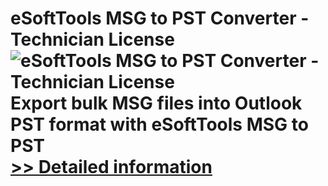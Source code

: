 # eSoftTools MSG to PST Converter - Technician License<br />![eSoftTools MSG to PST Converter - Technician License](https://mycommerce.akamaized.net/api/pimages/P300909956/BIG/300909956.PNG)<br />Export bulk MSG files into Outlook PST format with eSoftTools MSG to PST<br />[>> Detailed information](https://secure.shareit.com/shareit/product.html?productid=300909956&affiliateid=200057808)